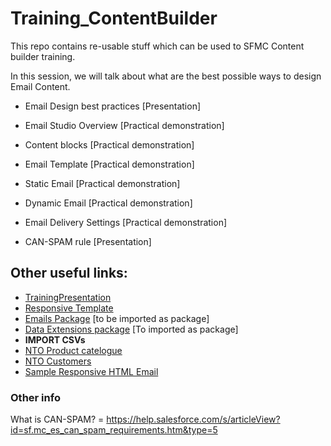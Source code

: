 # Training_ContentBuilder
This repo contains re-usable stuff which can be used to SFMC Content builder training.

In this session, we will talk about what are the best possible ways to design Email Content.
- Email Design best practices [Presentation]

- Email Studio Overview [Practical demonstration]
- Content blocks [Practical demonstration]
- Email Template [Practical demonstration]
- Static Email [Practical demonstration]
- Dynamic Email [Practical demonstration]

- Email Delivery Settings [Practical demonstration]
- CAN-SPAM rule [Presentation]




## Other useful links:
- [TrainingPresentation](https://quip.com/OlgrAbPbasXf)
- [Responsive Template](https://github.com/cvvishalkumar/Training_ContentBuilder/blob/main/Responsive_Email_Template.html)
- [Emails Package](https://github.com/cvvishalkumar/Training_ContentBuilder/blob/main/NTO_Shoes_Emails.zip) [to be imported as package]
- [Data Extensions package](https://github.com/cvvishalkumar/Training_ContentBuilder/blob/main/NTO_Shoes_DataExtensions.zip) [To imported as package]
 - **IMPORT CSVs** 
  - [NTO Product catelogue](https://github.com/cvvishalkumar/Training_ContentBuilder/blob/main/NTO_Product_catalogue20220206.csv)  
  - [NTO Customers](https://github.com/cvvishalkumar/Training_ContentBuilder/blob/main/NTO_demo_customers20220206.csv)
- [Sample Responsive HTML Email](https://github.com/cvvishalkumar/Training_ContentBuilder/blob/main/Sample_content_blocks.html)


### Other info
What is CAN-SPAM? = https://help.salesforce.com/s/articleView?id=sf.mc_es_can_spam_requirements.htm&type=5
